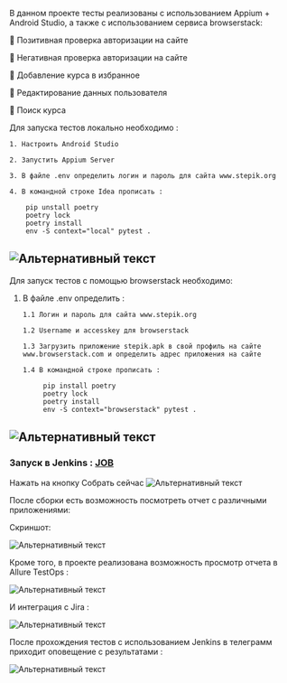 

В данном проекте тесты реализованы с использованием Appium + Android Studio, а также с использованием сервиса browserstack:

:radio_button: Позитивная проверка авторизации на сайте

:radio_button: Негативная проверка авторизации на сайте

:radio_button: Добавление курса в избранное

:radio_button: Редактирование данных пользователя

:radio_button: Поиск курса 

Для запуска тестов локально необходимо :

    1. Настроить Android Studio

    2. Запустить Appium Server

    3. В файле .env определить логин и пароль для сайта www.stepik.org

    4. В командной строке Idea прописать :

        pip unstall poetry
        poetry lock
        poetry install
        env -S context="local" pytest .

![Альтернативный текст](https://github.com/andrechizh8/stepik_mobile/blob/main/readme%20files/stepik.gif)
---

Для запуск тестов с помощью browserstack необходимо:

1. В файле .env определить :
 
       1.1 Логин и пароль для сайта www.stepik.org
  
       1.2 Username и accesskey для browserstack
       
       1.3 Загрузить приложение stepik.apk в свой профиль на сайте www.browserstack.com и определить адрес приложения на сайте
       
       1.4 В командной строке прописать : 
       
            pip install poetry
            poetry lock
            poetry install 
            env -S context="browserstack" pytest .
            
![Альтернативный текст](https://github.com/andrechizh8/stepik_mobile/blob/main/readme%20files/stepik6.gif)
---

 ### Запуск в Jenkins : [JOB](https://jenkins.autotests.cloud/job/STEPIK/)
 
 Нажать на кнопку Собрать сейчас
![Альтернативный текст]([https://github.com/andrechizh8/ui_dns/blob/main/readme%20files/dns1.png](https://github.com/andrechizh8/stepik_mobile/blob/main/readme%20files/stepik1.png))

После сборки есть возможность посмотреть отчет с различными приложениями: 

Скриншот:

![Альтернативный текст](https://github.com/andrechizh8/stepik_mobile/blob/main/readme%20files/stepik2.png)


Кроме того, в проекте реализована возможность просмотр отчета в  Allure TestOps : 

![Альтернативный текст](https://github.com/andrechizh8/stepik_mobile/blob/main/readme%20files/stepik3.png)

И интеграция с Jira :

![Альтернативный текст](https://github.com/andrechizh8/stepik_mobile/blob/main/readme%20files/stepik4.png)

После прохождения тестов с использованием Jenkins в телеграмм приходит оповещение с результатами :

![Альтернативный текст](https://github.com/andrechizh8/stepik_mobile/blob/main/readme%20files/stepik7.png)
